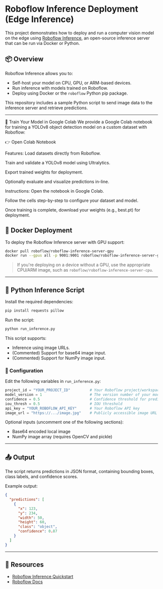 # Roboflow Inference Deployment (Edge Inference)

This project demonstrates how to deploy and run a computer vision model on the edge using [Roboflow Inference](https://inference.roboflow.com/), an open-source inference server that can be run via Docker or Python.

## 📦 Overview

Roboflow Inference allows you to:

* Self-host your model on CPU, GPU, or ARM-based devices.
* Run inference with models trained on Roboflow.
* Deploy using Docker or the `roboflow` Python pip package.

This repository includes a sample Python script to send image data to the inference server and retrieve predictions.

---
📓 Train Your Model in Google Colab
We provide a Google Colab notebook for training a YOLOv8 object detection model on a custom dataset with Roboflow:

👉 Open Colab Notebook

Features:
Load datasets directly from Roboflow.

Train and validate a YOLOv8 model using Ultralytics.

Export trained weights for deployment.

Optionally evaluate and visualize predictions in-line.

Instructions:
Open the notebook in Google Colab.

Follow the cells step-by-step to configure your dataset and model.

Once training is complete, download your weights (e.g., best.pt) for deployment.

## 🐳 Docker Deployment

To deploy the Roboflow Inference server with GPU support:

```bash
docker pull roboflow/roboflow-inference-server-gpu
docker run --gpus all -p 9001:9001 roboflow/roboflow-inference-server-gpu
```

> If you're deploying on a device without a GPU, use the appropriate CPU/ARM image, such as `roboflow/roboflow-inference-server-cpu`.

---

## 🐍 Python Inference Script

Install the required dependencies:

```bash
pip install requests pillow
```

Run the script:

```bash
python run_inference.py
```

This script supports:

* Inference using image URLs.
* (Commented) Support for base64 image input.
* (Commented) Support for NumPy image input.

### 🔧 Configuration

Edit the following variables in `run_inference.py`:

```python
project_id = "YOUR_PROJECT_ID"         # Your Roboflow project/workspace ID
model_version = 1                      # The version number of your model
confidence = 0.5                       # Confidence threshold for predictions
iou_thresh = 0.5                       # IOU threshold
api_key = "YOUR_ROBOFLOW_API_KEY"      # Your Roboflow API key
image_url = "https://.../image.jpg"    # Publicly accessible image URL
```

Optional inputs (uncomment one of the following sections):

* Base64 encoded local image
* NumPy image array (requires OpenCV and pickle)

---

## 📤 Output

The script returns predictions in JSON format, containing bounding boxes, class labels, and confidence scores.

Example output:

```json
{
  "predictions": [
    {
      "x": 123,
      "y": 234,
      "width": 50,
      "height": 60,
      "class": "object",
      "confidence": 0.87
    }
  ]
}
```

---

## 🧠 Resources

* [Roboflow Inference Quickstart](https://inference.roboflow.com/quickstart)
* [Roboflow Docs](https://docs.roboflow.com/inference/hosted-api)
